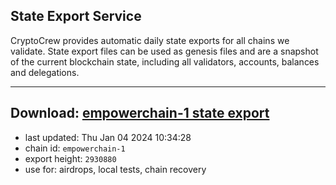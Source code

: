 ## State Export Service
CryptoCrew provides automatic daily state exports for all chains we validate. State export files can be used as genesis files and are a snapshot of the current blockchain state, including all validators, accounts, balances and delegations.

---
**Download: [empowerchain-1 state export](https://dl.ccvalidators.com/SERVICE/empowerchain/empowerchain-1_export_2930880.json)**
---

- last updated: Thu Jan 04 2024 10:34:28
- chain id: `empowerchain-1`
- export height: `2930880`
- use for: airdrops, local tests, chain recovery
